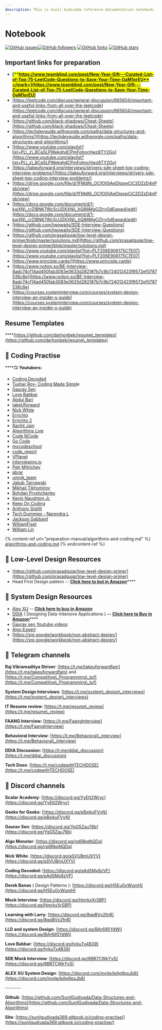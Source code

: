 ```yaml
---
description: This is Sunil Gudivada reference documentation notebook.
---
```


# Notebook

[![GitHub issues](https://img.shields.io/github/issues/SunilGudivada/Data-Structures-and-Algorithms.svg)![GitHub followers](https://img.shields.io/github/followers/SunilGudivada.svg?style=social\&label=Follow\&maxAge=2592000)](https://github.com/sunilGudivada?tab=followers) [![GitHub forks](https://img.shields.io/github/forks/SunilGudivada/Data-Structures-and-Algorithms.svg?style=social\&label=Fork\&maxAge=2592000)](https://github.com/SunilGudivada/Data-Structures-and-Algorithms/network/) [![GitHub stars](https://img.shields.io/github/stars/SunilGudivada/Data-Structures-and-Algorithms.svg?style=social\&label=Star\&maxAge=2592000)](https://github.com/SunilGudivada/Data-Structures-and-Algorithms/stargazers/)

## **Important links for preparation**

* <mark style="color:green;">****</mark>[<mark style="color:green;">**https://www.teamblind.com/post/New-Year-Gift---Curated-List-of-Top-75-LeetCode-Questions-to-Save-Your-Time-OaM1orEU**</mark>](https://www.teamblind.com/post/New-Year-Gift---Curated-List-of-Top-75-LeetCode-Questions-to-Save-Your-Time-OaM1orEU)<mark style="color:green;">****</mark>
* [https://leetcode.com/discuss/general-discussion/665604/important-and-useful-links-from-all-over-the-leetcode](https://leetcode.com/discuss/general-discussion/665604/important-and-useful-links-from-all-over-the-leetcode)
* [https://github.com/black-shadows/Cheat-Sheets](https://github.com/black-shadows/Cheat-Sheets)
* [https://techdevguide.withgoogle.com/paths/data-structures-and-algorithms/](https://techdevguide.withgoogle.com/paths/data-structures-and-algorithms/)
* [https://www.youtube.com/playlist?list=PL\_z\_8CaSLPWekqhdCPmFohncHwz8TY2Go](https://www.youtube.com/playlist?list=PL\_z\_8CaSLPWekqhdCPmFohncHwz8TY2Go)
* [https://takeuforward.org/interviews/strivers-sde-sheet-top-coding-interview-problems/](https://takeuforward.org/interviews/strivers-sde-sheet-top-coding-interview-problems/)
* [https://drive.google.com/file/d/1FMdN\_OCfOI0iAeDlqswCiC2DZzD4nPsb/view](https://drive.google.com/file/d/1FMdN\_OCfOI0iAeDlqswCiC2DZzD4nPsb/view)
* [https://docs.google.com/document/d/1-kwXN\_crZIBNK7Wc5cUDXXNi\_hQ86MgOZIryGdEwpp4/edit](https://docs.google.com/document/d/1-kwXN\_crZIBNK7Wc5cUDXXNi\_hQ86MgOZIryGdEwpp4/edit)
* [https://github.com/twowaits/SDE-Interview-Questions](https://github.com/twowaits/SDE-Interview-Questions)
* [https://github.com/prasadgujar/low-level-design-primer/blob/master/solutions.md](https://github.com/prasadgujar/low-level-design-primer/blob/master/solutions.md)
* [https://www.youtube.com/playlist?list=PLF206E906175C7E07](https://www.youtube.com/playlist?list=PLF206E906175C7E07)
* [https://www.principle.cards/](https://www.principle.cards)
* [https://www.notion.so/BE-Interview-8adc74cf14ad450fab3083e0633d2821#7b7c9b724012423f9572ef0787536c6e](https://www.notion.so/BE-Interview-8adc74cf14ad450fab3083e0633d2821#7b7c9b724012423f9572ef0787536c6e)
* [https://courses.systeminterview.com/courses/system-design-interview-an-insider-s-guide](https://courses.systeminterview.com/courses/system-design-interview-an-insider-s-guide)

## **Resume Templates**

****[https://github.com/darhonbek/resume\_templates](https://github.com/darhonbek/resume\_templates)

## :link: **Coding Practise**

****:tv: **Youtubers:**

* [Coding Decoded](./#important-links-for-preparation)
* [Tushar Roy- Coding Made Simpl](https://www.youtube.com/user/tusharroy2525)e
* [Gaurav Sen](https://www.youtube.com/channel/UCRPMAqdtSgd0Ipeef7iFsKw)
* [Love Babbar](https://www.youtube.com/channel/UCQHLxxBFrbfdrk1jF0moTpw)
* [Abdul Bari](https://www.youtube.com/channel/UCZCFT11CWBi3MHNlGf019nw)
* [takeUforward](https://www.youtube.com/channel/UCJskGeByzRRSvmOyZOz61ig)
* [Nick White](https://www.youtube.com/channel/UC1fLEeYICmo3O9cUsqIi7HA)
* [Errichto](https://www.youtube.com/channel/UCBr\_Fu6q9iHYQCh13jmpbrg)
* [Errichto 2](https://www.youtube.com/channel/UC2D\_ekI79trchAxgRq5mwpQ)
* [Rachit Jain](https://www.youtube.com/channel/UC9fDC\_eBh9e\_bogw87DbGKQ)
* [Algorithms Live](https://www.youtube.com/channel/UCBLr7ISa\_YDy5qeATupf26w)
* [Code NCode](https://www.youtube.com/channel/UC0zvY3yIBQTrSutsV-4yscQ)
* [Go Code](https://www.youtube.com/channel/UCoEt3glB4rWSq5zEhSGhUWA)
* [mycodeschool](https://www.youtube.com/channel/UClEEsT7DkdVO\_fkrBw0OTrA)
* [code\_report](https://www.youtube.com/channel/UC1kBxkk2bcG78YBX7LMl9pQ)
* [VPlanet](https://www.youtube.com/channel/UCdNNY8Y8meG3z9Wy6MTzcLg)
* [interviewing.io](https://www.youtube.com/channel/UCNc-Wa\_ZNBAGzFkYbAHw9eg)
* [Petr Mitrichev](https://www.youtube.com/channel/UCdmeooqNtlN7IhrKlq7hGDA)
* [abrar](https://www.youtube.com/channel/UCAjsH3UCJrd-xAfUBsB-dOg)
* [umnik\_team](https://www.youtube.com/channel/UC3-pkjZ8-D4aW8QfaExuMjw)
* [Jakub Tarnawski](https://www.youtube.com/channel/UCfIh0OerrbEQpZGPq4jjJrQ)
* [Mikhail Tikhomirov](https://www.youtube.com/channel/UC9LLwpFiNE6fn9PEYtHpOZA)
* [Bohdan Pryshchenko](https://www.youtube.com/channel/UCWqqnonyL7aVeUYl5Yp8TrQ)
* [Kevin Naughton Jr.](https://www.youtube.com/channel/UCKvwPt6BifPP54yzH99ff1g)
* [Keep On Coding](https://www.youtube.com/channel/UCsLo154Krjwhoz8W00N8ItA)
* [Anthony Sistilli](https://www.youtube.com/channel/UCoYzQqZNCRqqAomJwJ6yEdg)
* [Tech Dummies - Narendra L](https://www.youtube.com/channel/UCn1XnDWhsLS5URXTi5wtFTA)
* [Jackson Gabbard](https://www.youtube.com/channel/UCcdCkJKXlRoXVD03eo-q8mQ)
* [WilliamFiset](https://www.youtube.com/channel/UCD8yeTczadqdARzQUp29PJw)
* [William Lin](https://www.youtube.com/channel/UCKuDLsO0Wwef53qdHPjbU2Q)

{% content-ref url="preparation-manual/algorithms-and-coding.md" %}
[algorithms-and-coding.md](preparation-manual/algorithms-and-coding.md)
{% endcontent-ref %}

## :link: Low-Level Design Resources

* [https://github.com/prasadgujar/low-level-design-primer](https://github.com/prasadgujar/low-level-design-primer)
* Head First Design pattern -- [**Click here to but in Amazon**](https://www.amazon.in/gp/product/0596007124/)****

## :link: **System Design Resources**

* [Alex XU](System%20Design/Alex%20xu%20-%20System%20Design%20Interview%20An%20Insider%E2%80%99s%20Guide%20by%20Alex%20Yu%20\(z-lib.org\).pdf) -- [**Click here to buy in Amazon**](https://www.amazon.in/System-Design-Interview-insiders-Second/dp/B08CMF2CQF/)&#x20;
* [DDIA](https://github.com/SunilGudivada/Data-Structures-and-Algorithms/tree/master/System%20Design/DDIA) ( Designing Data-Intensive Applications ) **--** [**Click here to Buy in Amazon**](https://www.amazon.in/gp/product/9352135245/ref=ppx\_yo\_dt\_b\_asin\_title\_o00\_s00?ie=UTF8\&psc=1)****
* [Gaurav sen Youtube videos](https://www.youtube.com/c/GauravSensei)
* [Algo Expert](https://algoexpert.io)
* [https://sre.google/workbook/non-abstract-design/](https://sre.google/workbook/non-abstract-design/)

## :link: Telegram channels

**Raj Vikramaditya Striver**: [https://t.me/takeuforwardfam](https://t.me/takeuforwardfam) and [https://t.me/Competitive\_Programming\_tuf](https://t.me/Competitive\_Programming\_tuf)

**System Design Interviews**: [https://t.me/system\_design\_interviews](https://t.me/system\_design\_interviews)

**IT Resume review**: [https://t.me/resume\_review](https://t.me/resume\_review)

**FAANG Interview:** [https://t.me/FaangInterview](https://t.me/FaangInterview)

**Behavioral Interview**: [https://t.me/Behavioral\_interview](https://t.me/Behavioral\_interview)

**DDIA Discussion:** [https://t.me/ddia\_discussion](https://t.me/ddia\_discussion)

**Tech Dose**: [https://t.me/codewithTECHDOSE](https://t.me/codewithTECHDOSE)



## :link: Discord channels

**Scalar Academy**: [https://discord.gg/YyEtt2Wryc](https://discord.gg/YyEtt2Wryc)

**Geeks for Geeks:** [https://discord.gg/eBsjkuFVvN](https://discord.gg/eBsjkuFVvN)

**Gaurav Sen**: [https://discord.gg/YgG5Zau76b](https://discord.gg/YgG5Zau76b)

**Algo Monster**: [https://discord.gg/rp6RkqNQDa](https://discord.gg/rp6RkqNQDa)

**Nick White**: [https://discord.gg/aSVUBmUXYV](https://discord.gg/aSVUBmUXYV)

**Coding Decoded:** [https://discord.gg/eAdSMx8zVF](https://discord.gg/eAdSMx8zVF)

**Derek Banas** ( Design Patterns ): [https://discord.gg/H5EuGvWumH](https://discord.gg/H5EuGvWumH)

**Mock Interview**: [https://discord.gg/HmrkxXrSBP](https://discord.gg/HmrkxXrSBP)

**Learning with Larry**: [https://discord.gg/8qpBVx2fnR](https://discord.gg/8qpBVx2fnR)

**LLD and system Design**: [https://discord.gg/BAr695YdWj](https://discord.gg/BAr695YdWj)

**Love Babbar**: [https://discord.gg/hrkuTx4B39](https://discord.gg/hrkuTx4B39)

**SDE Mock Interview**: [https://discord.gg/8BR7CWkYvS](https://discord.gg/8BR7CWkYvS)

**ALEX XU System Design**: [https://discord.com/invite/kdjq9psJb8](https://discord.com/invite/kdjq9psJb8)



\--------

**Github**: [https://github.com/SunilGudivada/Data-Structures-and-Algorithms](https://github.com/SunilGudivada/Data-Structures-and-Algorithms)

**Site**: [https://sunilgudivada369.gitbook.io/coding-practise/](https://sunilgudivada369.gitbook.io/coding-practise/)
